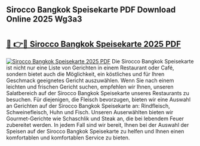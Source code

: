 ## Sirocco Bangkok Speisekarte PDF Download Online 2025 Wg3a3

# <h2><a href="http://gc76kc.nevu.top/?p=Sirocco+Bangkok+Speisekarte">🔗 👉🔴 Sirocco Bangkok Speisekarte 2025 PDF</a></h2>

[![Sirocco Bangkok Speisekarte 2025 PDF](https://i.imgur.com/dBaPXMq.png)](http://gc76kc.nevu.top/?p=Sirocco+Bangkok+Speisekarte)
Die Sirocco Bangkok Speisekarte ist nicht nur eine Liste von Gerichten in einem Restaurant oder Café, sondern bietet auch die Möglichkeit, ein köstliches und für Ihren Geschmack geeignetes Gericht auszuwählen. Wenn Sie nach einem leichten und frischen Gericht suchen, empfehlen wir Ihnen, unseren Salatbereich auf der Sirocco Bangkok Speisekarte unseres Restaurants zu besuchen. Für diejenigen, die Fleisch bevorzugen, bieten wir eine Auswahl an Gerichten auf der Sirocco Bangkok Speisekarte an: Rindfleisch, Schweinefleisch, Huhn und Fisch. Unseren Auserwählten bieten wir Gourmet-Gerichte wie Schaschlik und Steak an, die bei lebendem Feuer zubereitet werden. In jedem Fall sind wir bereit, Ihnen bei der Auswahl der Speisen auf der Sirocco Bangkok Speisekarte zu helfen und Ihnen einen komfortablen und komfortablen Service zu bieten.
